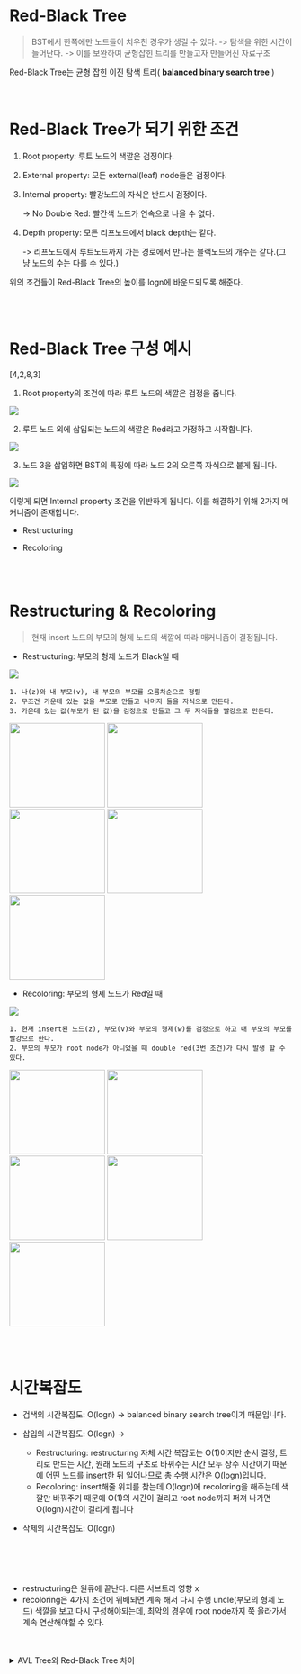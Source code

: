 # Red-Black Tree
> BST에서 한쪽에만 노드들이 치우친 경우가 생길 수 있다. -> 탐색을 위한 시간이 늘어난다. -> 이를 보완하여 균형잡힌 트리를 만들고자 만들어진 자료구조

Red-Black Tree는 균형 잡힌 이진 탐색 트리( __balanced binary search tree__ )



<br>

# Red-Black Tree가 되기 위한 조건

1. Root property: 루트 노드의 색깔은 검정이다.

2. External property: 모든 external(leaf) node들은 검정이다.

3. Internal property: 빨강노드의 자식은 반드시 검정이다. 

    -> No Double Red: 빨간색 노드가 연속으로 나올 수 없다.

4. Depth property: 모든 리프노드에서 black depth는 같다.

     -> 리프노드에서 루트노드까지 가는 경로에서 만나는 블랙노드의 개수는 같다.(그냥 노드의 수는 다를 수 있다.)

위의 조건들이 Red-Black Tree의 높이를 logn에 바운드되도록 해준다.

<br>
<br>

<!-- 
<details>
<summary></summary>

</details> -->

# Red-Black Tree 구성 예시
[4,2,8,3]

1. Root property의 조건에 따라 루트 노드의 색깔은 검정을 줍니다.

![](../../DataStructure/img/RBTree/rootNode1.png)

2. 루트 노드 외에 삽입되는 노드의 색깔은 Red라고 가정하고 시작합니다.

![](../../DataStructure/img/RBTree/RBTree1.png)

3. 노드 3을 삽입하면 BST의 특징에 따라 노드 2의 오른쪽 자식으로 붙게 됩니다.

![](../../DataStructure/img/RBTree/RBTree2.png)

이렇게 되면 Internal property 조건을 위반하게 됩니다. 이를 해결하기 위해 2가지 메커니즘이 존재합니다.

- Restructuring

- Recoloring

<br>

<br>

# Restructuring & Recoloring
> 현재 insert 노드의 부모의 형제 노드의 색깔에 따라 매커니즘이 결정됩니다.

- Restructuring: 부모의 형제 노드가 Black일 때

![](../../DataStructure/img/RBTree/restructingAndRecoloring.png)

```
1. 나(z)와 내 부모(v), 내 부모의 부모를 오름차순으로 정렬
2. 무조건 가운데 있는 값을 부모로 만들고 나머지 둘을 자식으로 만든다.
3. 가운데 있는 값(부모가 된 값)을 검정으로 만들고 그 두 자식들을 빨강으로 만든다.
```
<img src="../../DataStructure/img/RBTree/restructuring.png" height="150" width="170"> <img src = "../../DataStructure/img/RBTree/restructuring2.png" height="150" width="170"> <img src="../../DataStructure/img/RBTree/restructuring3.png" height="150" width="170"> <img src = "../../DataStructure/img/RBTree/restructuring4.png" height="150" width="170"> <img src = "../../DataStructure/img/RBTree/restructuring5.png" height="150" width="170">

- Recoloring: 부모의 형제 노드가 Red일 때

![](../../DataStructure/img/RBTree/recoloring.png)

```
1. 현재 insert된 노드(z), 부모(v)와 부모의 형제(w)를 검정으로 하고 내 부모의 부모를 빨강으로 한다.
2. 부모의 부모가 root node가 아니었을 때 double red(3번 조건)가 다시 발생 할 수 있다.
```


<img src = "../../DataStructure/img/RBTree/recoloring1.png" height="150" width="170"> <img src = "../../DataStructure/img/RBTree/recoloring2.png" height="150" width="170"> <img src = "../../DataStructure/img/RBTree/recoloring3.png" height="150" width="170"> <img src = "../../DataStructure/img/RBTree/recoloring4.png" height="150" width="170"> <img src = "../../DataStructure/img/RBTree/recoloring5.png" height="150" width="170">


<br>
<br>

# 시간복잡도

- 검색의 시간복잡도: O(logn) -> balanced binary search tree이기 때문입니다.

- 삽입의 시간복잡도: O(logn) -> 
    - Restructuring: restructuring 자체 시간 복잡도는 O(1)이지만 순서 결정, 트리로 만드는 시간, 원래 노드의 구조로 바꿔주는 시간 모두 상수 시간이기 때문에 어떤 노드를 insert한 뒤 일어나므로 총 수행 시간은 O(logn)입니다. 
    - Recoloring: insert해줄 위치를 찾는데 O(logn)에 recoloring을 해주는데 색깔만 바꿔주기 때문에 O(1)의 시간이 걸리고 root node까지 퍼져 나가면 O(logn)시간이 걸리게 됩니다

- 삭제의 시간복잡도: O(logn) 

<br>
<br>

# 

- restructuring은 원큐에 끝난다. 다른 서브트리 영향 x
- recoloring은 4가지 조건에 위배되면 계속 해서 다시 수행 uncle(부모의 형제 노드) 색깔을 보고 다시 구성해야되는데, 최악의 경우에 root node까지 쭉 올라가서 계속 연산해야할 수 있다.

<br>
<br>

<details>
<summary>AVL Tree와 Red-Black Tree 차이</summary>

- AVL Tree가 Red Black Tree보다 빠른 Search를 제공합니다.
    - AVL Tree가 더 엄격한 Balanced를 유지하고 있기 때문입니다.

- Red Black Tree은 AVL Tree보다 빠른 삽입과 제거를 제공합니다.
    - AVL Tree보다 Balanced를 느슨하게 유지하고 있기 때문입니다.

- Red Black Tree는 AVL Tree보다 색깔을 저장하기 위해 더 많은 Space Complexity가 필요합니다.

- Red Black Trees는 대부분의 언어의 map, multimap, multiset에서 사용하고 있습니다.

- AVL tree는 조회에 속도가 중요한 Database에서 사용하고 있습니다.

</details>











